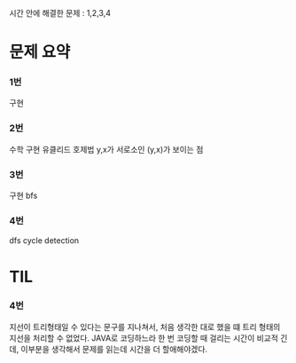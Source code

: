 시간 안에 해결한 문제 : 1,2,3,4

# 문제 요약

### 1번

구현

### 2번

수학 구현 유클리드 호제법
y,x가 서로소인 (y,x)가 보이는 점

### 3번

구현 bfs

### 4번

dfs cycle detection

# TIL

### 4번

지선이 트리형태일 수 있다는 문구를 지나쳐서, 처음 생각한 대로 했을 떄 트리 형태의 지선을 처리할 수 없었다. JAVA로 코딩하느라 한 번 코딩할 때 걸리는 시간이 비교적 긴데, 이부분을 생각해서 문제를 읽는데 시간을 더 할애해야겠다.
